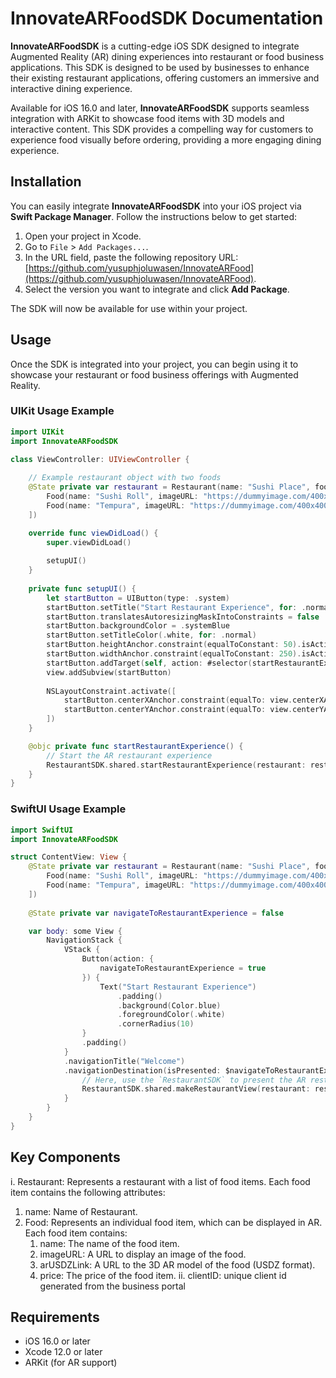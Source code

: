 # InnovateARFoodSDK Documentation

**InnovateARFoodSDK** is a cutting-edge iOS SDK designed to integrate Augmented Reality (AR) dining experiences into restaurant or food business applications. This SDK is designed to be used by businesses to enhance their existing restaurant applications, offering customers an immersive and interactive dining experience. 

Available for iOS 16.0 and later, **InnovateARFoodSDK** supports seamless integration with ARKit to showcase food items with 3D models and interactive content. This SDK provides a compelling way for customers to experience food visually before ordering, providing a more engaging dining experience.

## Installation

You can easily integrate **InnovateARFoodSDK** into your iOS project via **Swift Package Manager**. Follow the instructions below to get started:

1. Open your project in Xcode.
2. Go to `File` > `Add Packages...`.
3. In the URL field, paste the following repository URL:  
   [https://github.com/yusuphjoluwasen/InnovateARFood](https://github.com/yusuphjoluwasen/InnovateARFood).
4. Select the version you want to integrate and click **Add Package**.

The SDK will now be available for use within your project.

## Usage

Once the SDK is integrated into your project, you can begin using it to showcase your restaurant or food business offerings with Augmented Reality.

### UIKit Usage Example

```swift
import UIKit
import InnovateARFoodSDK

class ViewController: UIViewController {
    
    // Example restaurant object with two foods
    @State private var restaurant = Restaurant(name: "Sushi Place", foods: [
        Food(name: "Sushi Roll", imageURL: "https://dummyimage.com/400x400/000/fff&text=Sushi+Roll", arUSDZLink: "https://dummyurl.com/sushi-roll.usdz", price: 10.99),
        Food(name: "Tempura", imageURL: "https://dummyimage.com/400x400/000/fff&text=Tempura", arUSDZLink: "https://dummyurl.com/tempura.usdz", price: 12.99)
    ])

    override func viewDidLoad() {
        super.viewDidLoad()
    
        setupUI()
    }
    
    private func setupUI() {
        let startButton = UIButton(type: .system)
        startButton.setTitle("Start Restaurant Experience", for: .normal)
        startButton.translatesAutoresizingMaskIntoConstraints = false
        startButton.backgroundColor = .systemBlue
        startButton.setTitleColor(.white, for: .normal)
        startButton.heightAnchor.constraint(equalToConstant: 50).isActive = true
        startButton.widthAnchor.constraint(equalToConstant: 250).isActive = true
        startButton.addTarget(self, action: #selector(startRestaurantExperience), for: .touchUpInside)
        view.addSubview(startButton)
        
        NSLayoutConstraint.activate([
            startButton.centerXAnchor.constraint(equalTo: view.centerXAnchor),
            startButton.centerYAnchor.constraint(equalTo: view.centerYAnchor)
        ])
    }

    @objc private func startRestaurantExperience() {
        // Start the AR restaurant experience
        RestaurantSDK.shared.startRestaurantExperience(restaurant: restaurant, clientId: "sampleClientID", in: self)
    }
}

```

### SwiftUI Usage Example

```swift
import SwiftUI
import InnovateARFoodSDK

struct ContentView: View {
    @State private var restaurant = Restaurant(name: "Sushi Place", foods: [
        Food(name: "Sushi Roll", imageURL: "https://dummyimage.com/400x400/000/fff&text=Sushi+Roll", arUSDZLink: "https://dummyurl.com/sushi-roll.usdz", price: 10.99),
        Food(name: "Tempura", imageURL: "https://dummyimage.com/400x400/000/fff&text=Tempura", arUSDZLink: "https://dummyurl.com/tempura.usdz", price: 12.99)
    ])
    
    @State private var navigateToRestaurantExperience = false

    var body: some View {
        NavigationStack {
            VStack {
                Button(action: {
                    navigateToRestaurantExperience = true
                }) {
                    Text("Start Restaurant Experience")
                        .padding()
                        .background(Color.blue)
                        .foregroundColor(.white)
                        .cornerRadius(10)
                }
                .padding()
            }
            .navigationTitle("Welcome")
            .navigationDestination(isPresented: $navigateToRestaurantExperience) {
                // Here, use the `RestaurantSDK` to present the AR restaurant experience view
                RestaurantSDK.shared.makeRestaurantView(restaurant: restaurant, clientId: "sampleClientID")
            }
        }
    }
}
```

## Key Components
i. Restaurant: Represents a restaurant with a list of food items. Each food item contains the following attributes:
   1) name: Name of Restaurant.
   2) Food: Represents an individual food item, which can be displayed in AR. Each food item contains:
      1) name: The name of the food item.
      2) imageURL: A URL to display an image of the food.
      3) arUSDZLink: A URL to the 3D AR model of the food (USDZ format).
      4) price: The price of the food item.
ii. clientID: unique client id generated from the business portal

## Requirements
- iOS 16.0 or later
- Xcode 12.0 or later
- ARKit (for AR support)


